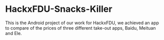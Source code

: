 # HackxFDU-Snacks-Killer
This is the Android project of our work for HackxFDU, we achieved an app to compare of the prices of three different take-out apps, Baidu, Meituan and Ele.
